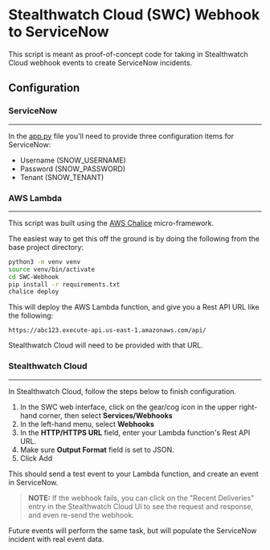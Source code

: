 # Stealthwatch Cloud (SWC) Webhook to ServiceNow

This script is meant as proof-of-concept code for taking in Stealthwatch Cloud webhook events to create ServiceNow incidents.

## Configuration

### ServiceNow
***
In the [app.py](SWC-Webhook/app.py) file you'll need to provide three configuration items for ServiceNow:

* Username (SNOW_USERNAME)
* Password (SNOW_PASSWORD)
* Tenant (SNOW_TENANT)

### AWS Lambda
***
This script was built using the [AWS Chalice](https://github.com/aws/chalice) micro-framework.

The easiest way to get this off the ground is by doing the following from the base project directory:

```bash
python3 -m venv venv
source venv/bin/activate
cd SWC-Webhook
pip install -r requirements.txt
chalice deploy
```

This will deploy the AWS Lambda function, and give you a Rest API URL like the following:

```
https://abc123.execute-api.us-east-1.amazonaws.com/api/
```

Stealthwatch Cloud will need to be provided with that URL.

### Stealthwatch Cloud
***
In Stealthwatch Cloud, follow the steps below to finish configuration.

1. In the SWC web interface, click on the gear/cog icon in the upper right-hand corner, then select **Services/Webhooks**
2. In the left-hand menu, select **Webhooks**
3. In the **HTTP/HTTPS URL** field, enter your Lambda function's Rest API URL.
4. Make sure **Output Format** field is set to JSON.
5. Click Add

This should send a test event to your Lambda function, and create an event in ServiceNow.

> **NOTE:** If the webhook fails, you can click on the "Recent Deliveries" entry in the Stealthwatch Cloud UI to see the request and response, and even re-send the webhook.

Future events will perform the same task, but will populate the ServiceNow incident with real event data.
